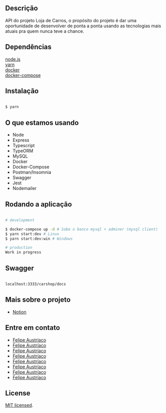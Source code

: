 ## Descrição



API do projeto Loja de Carros, o propósito do projeto é dar uma oportunidade de desenvolver de ponta a ponta usando as tecnologias mais atuais pra quem nunca teve a chance.

## Dependências

[node.js](https://nodejs.org/en/)<br />
[yarn](https://classic.yarnpkg.com/en/docs/install/#debian-stable)<br />
[docker](https://www.google.com/search?q=docker)<br />
[docker-compose](https://www.google.com/search?q=docker-compose)<br />



## Instalação



```bash

$ yarn

```

## O que estamos usando
- Node
- Express
- Typescript
- TypeORM
- MySQL
- Docker
- Docker-Compose
- Postman/Insomnia
- Swagger
- Jest
- Nodemailer



## Rodando a aplicação



```bash

# development

$ docker-compose up -d # Sobe o banco mysql + adminer (mysql client)
$ yarn start:dev # Linux
$ yarn start:dev:win # Windows

# production
Work in progress

```

## Swagger

```bash

localhost:3333/carshop/docs

```

## Mais sobre o projeto
- [Notion](https://www.notion.so/w1redl4in/CarShop-b39cf45e669d44ab987bb29c92dd68a4)

## Entre em contato


- [Felipe Austríaco](https://felipeaustriaco.dev)
- [Felipe Austríaco](https://felipeaustriaco.dev)
- [Felipe Austríaco](https://felipeaustriaco.dev)
- [Felipe Austríaco](https://felipeaustriaco.dev)
- [Felipe Austríaco](https://felipeaustriaco.dev)
- [Felipe Austríaco](https://felipeaustriaco.dev)
- [Felipe Austríaco](https://felipeaustriaco.dev)
- [Felipe Austríaco](https://felipeaustriaco.dev)





## License



[MIT licensed](LICENSE).
